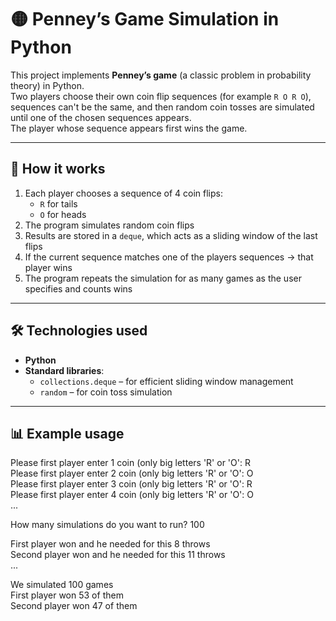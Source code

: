 # 🟡 Penney’s Game Simulation in Python

This project implements **Penney’s game** (a classic problem in probability theory) in Python.  
Two players choose their own coin flip sequences (for example `R O R O`), sequences can't be the same, and then random coin tosses are simulated until one of the chosen sequences appears.  
The player whose sequence appears first wins the game.

-----------------------------------------------------------------------------------------

## 📌 How it works

1. Each player chooses a sequence of 4 coin flips:
   - `R` for tails  
   - `O` for heads  
2. The program simulates random coin flips
3. Results are stored in a `deque`, which acts as a sliding window of the last flips
4. If the current sequence matches one of the players sequences → that player wins
5. The program repeats the simulation for as many games as the user specifies and counts wins

-----------------------------------------------------------------------------------------

## 🛠️ Technologies used

- **Python**
- **Standard libraries**:
  - `collections.deque` – for efficient sliding window management
  - `random` – for coin toss simulation

-----------------------------------------------------------------------------------------

## 📊 Example usage  

Please first player enter 1 coin (only big letters 'R' or 'O': R  
Please first player enter 2 coin (only big letters 'R' or 'O': O  
Please first player enter 3 coin (only big letters 'R' or 'O': R  
Please first player enter 4 coin (only big letters 'R' or 'O': O  
...  

How many simulations do you want to run? 100  

First player won and he needed for this 8 throws  
Second player won and he needed for this 11 throws  
...  

We simulated 100 games  
First player won 53 of them  
Second player won 47 of them  
